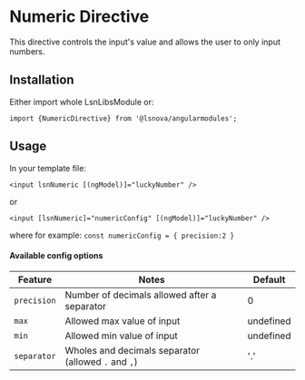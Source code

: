 # Numeric Directive

This directive controls the input's value and allows the user to only input numbers.

## Installation
Either import whole LsnLibsModule or: 

`import {NumericDirective} from '@lsnova/angularmodules';`

## Usage
In your template file:

`<input lsnNumeric [(ngModel)]="luckyNumber" />`

or

`<input [lsnNumeric]="numericConfig" [(ngModel)]="luckyNumber" />`

where for example: `const numericConfig = { precision:2 }`

#### Available config options

| Feature          | Notes                                                  | Default         |
|------------------|--------------------------------------------------------|--------------|
| `precision`      | Number of decimals allowed after a separator           |   0          |
| `max`            | Allowed max value of input                             |   undefined  |
| `min`            | Allowed min value of input                             |   undefined  |
| `separator`      | Wholes and decimals separator (allowed `.` and `,`)    |   '.'        |
